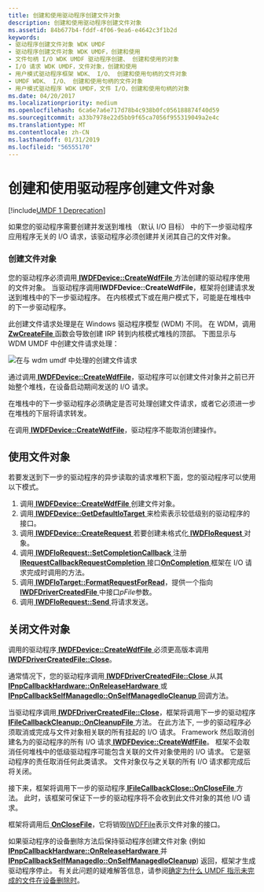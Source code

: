 ```yaml
---
title: 创建和使用驱动程序创建文件对象
description: 创建和使用驱动程序创建文件对象
ms.assetid: 84b677b4-fddf-4f06-9ea6-e4642c3f1b2d
keywords:
- 驱动程序创建文件对象 WDK UMDF
- 驱动程序创建文件对象 WDK UMDF，创建和使用
- 文件句柄 I/O WDK UMDF 驱动程序创建、 创建和使用的对象
- I/O 请求 WDK UMDF，文件对象，创建和使用
- 用户模式驱动程序框架 WDK、 I/O、 创建和使用句柄的文件对象
- UMDF WDK、 I/O、 创建和使用句柄的文件对象
- 用户模式驱动程序 WDK UMDF，文件 I/O，创建和使用句柄的对象
ms.date: 04/20/2017
ms.localizationpriority: medium
ms.openlocfilehash: 6ca6e7a6e717d78b4c938b0fc056188874f40d59
ms.sourcegitcommit: a33b7978e22d5bb9f65ca7056f955319049a2e4c
ms.translationtype: MT
ms.contentlocale: zh-CN
ms.lasthandoff: 01/31/2019
ms.locfileid: "56555170"
---
```

# <a name="creating-and-using-driver-created-file-objects"></a>创建和使用驱动程序创建文件对象


[!include[UMDF 1 Deprecation](../umdf-1-deprecation.md)]

如果您的驱动程序需要创建并发送到堆栈 （默认 I/O 目标） 中的下一步驱动程序应用程序无关的 I/O 请求，该驱动程序必须创建并关闭其自己的文件对象。

### <a name="creating-a-file-object"></a>创建文件对象

您的驱动程序必须调用[ **IWDFDevice::CreateWdfFile** ](https://msdn.microsoft.com/library/windows/hardware/ff558828)方法创建的驱动程序使用的文件对象。 当驱动程序调用**IWDFDevice::CreateWdfFile**，框架将创建请求发送到堆栈中的下一步驱动程序。 在内核模式下或在用户模式下，可能是在堆栈中的下一步驱动程序。

此创建文件请求处理是在 Windows 驱动程序模型 (WDM) 不同。 在 WDM，调用[ **ZwCreateFile** ](https://msdn.microsoft.com/library/windows/hardware/ff566424)函数会导致创建 IRP 转到内核模式堆栈的顶部。 下图显示与 WDM UMDF 中创建文件请求处理：

![在与 wdm umdf 中处理的创建文件请求](images/drvrcrtfile.gif)

通过调用[ **IWDFDevice::CreateWdfFile**](https://msdn.microsoft.com/library/windows/hardware/ff558828)，驱动程序可以创建文件对象并之前已开始整个堆栈，在设备启动期间发送的 I/O 请求。

在堆栈中的下一步驱动程序必须确定是否可处理创建文件请求，或者它必须进一步在堆栈的下层将请求转发。

在调用[ **IWDFDevice::CreateWdfFile**](https://msdn.microsoft.com/library/windows/hardware/ff558828)，驱动程序不能取消创建操作。

## <a name="using-the-file-object"></a>使用文件对象


若要发送到下一步的驱动程序的异步读取的请求堆积下面，您的驱动程序可以使用以下模式。

1.  调用[ **IWDFDevice::CreateWdfFile** ](https://msdn.microsoft.com/library/windows/hardware/ff558828)创建文件对象。
2.  调用[ **IWDFDevice::GetDefaultIoTarget** ](https://msdn.microsoft.com/library/windows/hardware/ff558831)来检索表示较低级别的驱动程序的接口。
3.  调用[ **IWDFDevice::CreateRequest** ](https://msdn.microsoft.com/library/windows/hardware/ff557021)若要创建未格式化[ **IWDFIoRequest** ](https://msdn.microsoft.com/library/windows/hardware/ff558985)对象。
4.  调用[ **IWDFIoRequest::SetCompletionCallback** ](https://msdn.microsoft.com/library/windows/hardware/ff559153)注册[ **IRequestCallbackRequestCompletion** ](https://msdn.microsoft.com/library/windows/hardware/ff556904) 接口[**OnCompletion** ](https://msdn.microsoft.com/library/windows/hardware/ff556905)框架在 I/O 请求完成时调用的方法。
5.  调用[ **IWDFIoTarget::FormatRequestForRead**](https://msdn.microsoft.com/library/windows/hardware/ff559233)，提供一个指向[ **IWDFDriverCreatedFile** ](https://msdn.microsoft.com/library/windows/hardware/ff558895)中接口*pFile*参数。
6.  调用[ **IWDFIoRequest::Send** ](https://msdn.microsoft.com/library/windows/hardware/ff559149)将请求发送。

## <a name="closing-the-file-object"></a>关闭文件对象


调用的驱动程序[ **IWDFDevice::CreateWdfFile** ](https://msdn.microsoft.com/library/windows/hardware/ff558828)必须更高版本调用[ **IWDFDriverCreatedFile::Close**](https://msdn.microsoft.com/library/windows/hardware/ff558897)。

通常情况下，您的驱动程序调用[ **IWDFDriverCreatedFile::Close** ](https://msdn.microsoft.com/library/windows/hardware/ff558897)从其[ **IPnpCallbackHardware::OnReleaseHardware** ](https://msdn.microsoft.com/library/windows/hardware/ff556768)或[ **IPnpCallbackSelfManagedIo::OnSelfManagedIoCleanup** ](https://msdn.microsoft.com/library/windows/hardware/ff556780)回调方法。

当驱动程序调用[ **IWDFDriverCreatedFile::Close**](https://msdn.microsoft.com/library/windows/hardware/ff558897)，框架将调用下一步的驱动程序[ **IFileCallbackCleanup::OnCleanupFile** ](https://msdn.microsoft.com/library/windows/hardware/ff554905)方法。 在此方法下, 一步的驱动程序必须取消或完成与文件对象相关联的所有挂起的 I/O 请求。 Framework 然后取消创建名为的驱动程序的所有 I/O 请求[ **IWDFDevice::CreateWdfFile**](https://msdn.microsoft.com/library/windows/hardware/ff558828)。 框架不会取消任何堆栈中的低级驱动程序可能包含关联的文件对象使用的 I/O 请求。 它是驱动程序的责任取消任何此类请求。 文件对象仅与之关联的所有 I/O 请求都完成后将关闭。

接下来，框架将调用下一步的驱动程序[ **IFileCallbackClose::OnCloseFile** ](https://msdn.microsoft.com/library/windows/hardware/ff554910)方法。 此时，该框架可保证下一步的驱动程序将不会收到此文件对象的其他 I/O 请求。

框架将调用后[ **OnCloseFile**](https://msdn.microsoft.com/library/windows/hardware/ff554910)，它将销毁[IWDFFile](https://msdn.microsoft.com/library/windows/hardware/ff558912)表示文件对象的接口。

如果驱动程序的设备删除方法后保持驱动程序创建文件对象 (例如[ **IPnpCallbackHardware::OnReleaseHardware** ](https://msdn.microsoft.com/library/windows/hardware/ff556768)并[ **IPnpCallbackSelfManagedIo::OnSelfManagedIoCleanup**](https://msdn.microsoft.com/library/windows/hardware/ff556780)) 返回，框架才生成驱动程序停止。 有关此问题的疑难解答信息，请参阅[确定为什么 UMDF 指示未完成的文件在设备删除时](determining-why-umdf-indicates-outstanding-files-at-device-removal-tim.md)。

 

 





